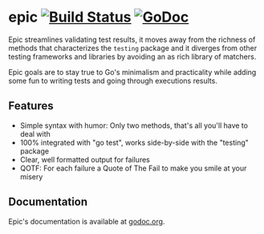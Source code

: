epic [![Build Status](https://travis-ci.org/federico-lox/epic.svg?branch=master)](https://travis-ci.org/federico-lox/epic) [![GoDoc](https://godoc.org/github.com/federico-lox/epic?status.png)](https://godoc.org/github.com/federico-lox/epic)
====

Epic streamlines validating test results, it moves away from the richness of methods that characterizes the
`testing` package and it diverges from other testing frameworks and libraries by avoiding an as rich library of matchers.

Epic goals are to stay true to Go's minimalism and practicality while adding some fun to writing tests and going through
executions results.

Features
--------

* Simple syntax with humor: Only two methods, that's all you'll have to deal with
* 100% integrated with "go test", works side-by-side with the "testing" package
* Clear, well formatted output for failures
* QOTF: For each failure a Quote of The Fail to make you smile at your misery

Documentation
-------------

Epic's documentation is available at [godoc.org](http://godoc.org/github.com/federico-lox/epic).
